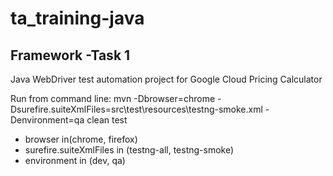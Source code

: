 # ta_training-java

## Framework -Task 1
Java WebDriver test automation project for Google Cloud Pricing Calculator

Run from command line: mvn -Dbrowser=chrome -Dsurefire.suiteXmlFiles=src\test\resources\testng-smoke.xml -Denvironment=qa clean test
* browser in(chrome, firefox)
* surefire.suiteXmlFiles in (testng-all, testng-smoke)
* environment in (dev, qa)

